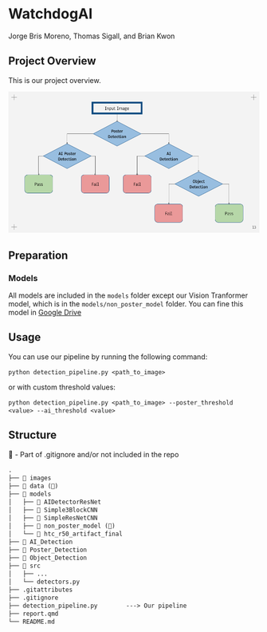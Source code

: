 # WatchdogAI

Jorge Bris Moreno, Thomas Sigall, and Brian Kwon

## Project Overview
This is our project overview.

![Process Diagram](images/pipeline.png)

## Preparation
### Models
All models are included in the `models` folder except our Vision Tranformer model, which is in the `models/non_poster_model` folder. You can fine this model in [Google Drive](https://drive.google.com/drive/folders/1J1krRM3kfUSVaP0U3bMoJQiq7d_AOskN?usp=sharing)

## Usage
You can use our pipeline by running the following command:
```{bash}
python detection_pipeline.py <path_to_image>
```

or with custom threshold values:

```{bash}
python detection_pipeline.py <path_to_image> --poster_threshold <value> --ai_threshold <value>
```

## Structure

🚫 - Part of .gitignore and/or not included in the repo
```
.
├── 📁 images  
├── 📁 data (🚫)     
├── 📁 models
│   ├── 📁 AIDetectorResNet           
│   ├── 📁 Simple3BlockCNN     
│   ├── 📁 SimpleResNetCNN      
│   ├── 📁 non_poster_model (🚫) 
│   └── 📁 htc_r50_artifact_final           
├── 📁 AI_Detection
├── 📁 Poster_Detection
├── 📁 Object_Detection
├── 📁 src
│   ├── ...
│   └── detectors.py
├── .gitattributes
├── .gitignore
├── detection_pipeline.py        ---> Our pipeline                
├── report.qmd
└── README.md                                            
```
